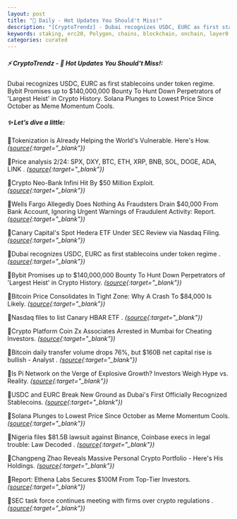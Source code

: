 ```yaml
---
layout: post
title: "🌌 Daily - Hot Updates You Should't Miss!"
description: "[CryptoTrendz] - Dubai recognizes USDC, EURC as first stablecoins under token regime. Bybit Promises up to $140,000,000 Bounty To Hunt Down Perpetrators of 'Largest Heist' in Crypto History. Solana Plunges to Lowest Price Since October as Meme Momentum Cools."
keywords: staking, erc20, Polygon, chains, blockchain, onchain, layer0, trends, wallet
categories: curated
---
```


##### ⚡ CryptoTrendz - 📌 *Hot Updates You Should't Miss!:*

Dubai recognizes USDC, EURC as first stablecoins under token regime. Bybit Promises up to $140,000,000 Bounty To Hunt Down Perpetrators of 'Largest Heist' in Crypto History. Solana Plunges to Lowest Price Since October as Meme Momentum Cools.

##### ✨ *Let’s dive a little:*


🔹Tokenization is Already Helping the World's Vulnerable. Here's How. *([source](https://s.avyag.com/imyn){:target="_blank"})*

🔹Price analysis 2/24: SPX, DXY, BTC, ETH, XRP, BNB, SOL, DOGE, ADA, LINK . *([source](https://s.avyag.com/54d6){:target="_blank"})*

🔹Crypto Neo-Bank Infini Hit By $50 Million Exploit. *([source](https://s.avyag.com/fcv5){:target="_blank"})*

🔹Wells Fargo Allegedly Does Nothing As Fraudsters Drain $40,000 From Bank Account, Ignoring Urgent Warnings of Fraudulent Activity: Report. *([source](https://s.avyag.com/j3mo){:target="_blank"})*

🔹Canary Capital's Spot Hedera ETF Under SEC Review via Nasdaq Filing. *([source](https://s.avyag.com/t6jw){:target="_blank"})*

🔹Dubai recognizes USDC, EURC as first stablecoins under token regime . *([source](https://s.avyag.com/kkjb){:target="_blank"})*

🔹Bybit Promises up to $140,000,000 Bounty To Hunt Down Perpetrators of 'Largest Heist' in Crypto History. *([source](https://s.avyag.com/d0mi){:target="_blank"})*

🔹Bitcoin Price Consolidates In Tight Zone: Why A Crash To $84,000 Is Likely. *([source](https://s.avyag.com/fz7a){:target="_blank"})*

🔹Nasdaq files to list Canary HBAR ETF . *([source](https://s.avyag.com/n1nk){:target="_blank"})*

🔹Crypto Platform Coin Zx Associates Arrested in Mumbai for Cheating Investors. *([source](https://s.avyag.com/abpx){:target="_blank"})*

🔹Bitcoin daily transfer volume drops 76%, but $160B net capital rise is bullish - Analyst . *([source](https://s.avyag.com/f23m){:target="_blank"})*

🔹Is Pi Network on the Verge of Explosive Growth? Investors Weigh Hype vs. Reality. *([source](https://s.avyag.com/0ook){:target="_blank"})*

🔹USDC and EURC Break New Ground as Dubai's First Officially Recognized Stablecoins. *([source](https://s.avyag.com/yq7p){:target="_blank"})*

🔹Solana Plunges to Lowest Price Since October as Meme Momentum Cools. *([source](https://s.avyag.com/2shh){:target="_blank"})*

🔹Nigeria files $81.5B lawsuit against Binance, Coinbase execs in legal trouble: Law Decoded . *([source](https://s.avyag.com/ew1c){:target="_blank"})*

🔹Changpeng Zhao Reveals Massive Personal Crypto Portfolio - Here's His Holdings. *([source](https://s.avyag.com/ufqv){:target="_blank"})*

🔹Report: Ethena Labs Secures $100M From Top-Tier Investors. *([source](https://s.avyag.com/7hmj){:target="_blank"})*

🔹SEC task force continues meeting with firms over crypto regulations . *([source](https://s.avyag.com/18fw){:target="_blank"})*
